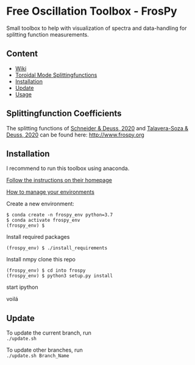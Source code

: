 # Free Oscillation Toolbox - FrosPy
Small toolbox to help with visualization of spectra and data-handling for splitting function measurements.

## Content
 * [Wiki](https://github.com/s-schneider/frospy/wiki/Home:-Free-Oscillation-Toolbox---FrosPy)
 * [Toroidal Mode Splittingfunctions](#toroidal-mode-splittingfunctions)
 * [Installation](#installation)
 * [Update](#update)
 * [Usage](#usage)

## Splittingfunction Coefficients

The splitting functions of [Schneider & Deuss, 2020](https://doi.org/10.1093/gji/ggaa567) and [Talavera-Soza & Deuss, 2020](https://doi.org/10.1093/gji/ggaa499) can be found here:
http://www.frospy.org



## Installation
I recommend to run this toolbox using anaconda.

[Follow the instructions on their homepage](https://www.anaconda.com/download/)

[How to manage your environments](https://conda.io/docs/user-guide/tasks/manage-environments.html)

Create a new environment:
```
$ conda create -n frospy_env python=3.7
$ conda activate frospy_env
(frospy_env) $
```

Install required packages
```
(frospy_env) $ ./install_requirements
```

Install nmpy
clone this repo
```
(frospy_env) $ cd into frospy
(frospy_env) $ python3 setup.py install
```

start ipython

voilá

## Update

To update the current branch, run  
`./update.sh`

To update other branches, run  
`./update.sh Branch_Name`
